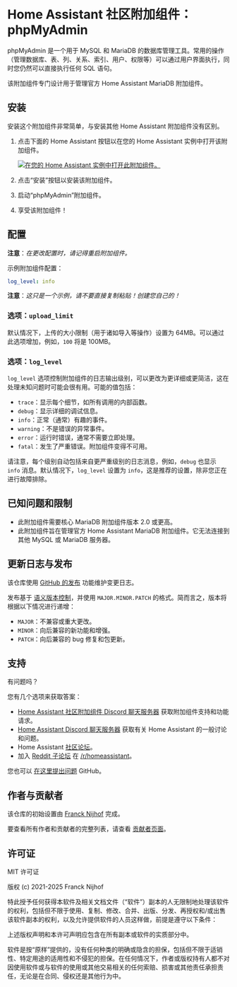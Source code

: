 # Home Assistant 社区附加组件：phpMyAdmin

phpMyAdmin 是一个用于 MySQL 和 MariaDB 的数据库管理工具。常用的操作（管理数据库、表、列、关系、索引、用户、权限等）可以通过用户界面执行，同时您仍然可以直接执行任何 SQL 语句。

该附加组件专门设计用于管理官方 Home Assistant MariaDB 附加组件。

## 安装

安装这个附加组件非常简单，与安装其他 Home Assistant 附加组件没有区别。

1. 点击下面的 Home Assistant 按钮以在您的 Home Assistant 实例中打开该附加组件。

   [![在您的 Home Assistant 实例中打开此附加组件。][addon-badge]][addon]

1. 点击“安装”按钮以安装该附加组件。
1. 启动“phpMyAdmin”附加组件。
1. 享受该附加组件！

## 配置

**注意**：_在更改配置时，请记得重启附加组件。_

示例附加组件配置：

```yaml
log_level: info
```

**注意**：_这只是一个示例，请不要直接复制粘贴！创建您自己的！_

### 选项：`upload_limit`

默认情况下，上传的大小限制（用于诸如导入等操作）设置为 64MB。可以通过此选项增加，例如，`100` 将是 100MB。

### 选项：`log_level`

`log_level` 选项控制附加组件的日志输出级别，可以更改为更详细或更简洁，这在处理未知问题时可能会很有用。可能的值包括：

- `trace`：显示每个细节，如所有调用的内部函数。
- `debug`：显示详细的调试信息。
- `info`：正常（通常）有趣的事件。
- `warning`：不是错误的异常事件。
- `error`：运行时错误，通常不需要立即处理。
- `fatal`：发生了严重错误。附加组件变得不可用。

请注意，每个级别自动包括来自更严重级别的日志消息，例如，`debug` 也显示 `info` 消息。默认情况下，`log_level` 设置为 `info`，这是推荐的设置，除非您正在进行故障排除。

## 已知问题和限制

- 此附加组件需要核心 MariaDB 附加组件版本 2.0 或更高。
- 此附加组件旨在管理官方 Home Assistant MariaDB 附加组件。它无法连接到其他 MySQL 或 MariaDB 服务器。

## 更新日志与发布

该仓库使用 [GitHub 的发布][releases] 功能维护变更日志。

发布基于 [语义版本控制][semver]，并使用 `MAJOR.MINOR.PATCH` 的格式。简而言之，版本将根据以下情况进行递增：

- `MAJOR`：不兼容或重大更改。
- `MINOR`：向后兼容的新功能和增强。
- `PATCH`：向后兼容的 bug 修复和包更新。

## 支持

有问题吗？

您有几个选项来获取答案：

- [Home Assistant 社区附加组件 Discord 聊天服务器][discord] 获取附加组件支持和功能请求。
- [Home Assistant Discord 聊天服务器][discord-ha] 获取有关 Home Assistant 的一般讨论和问题。
- Home Assistant [社区论坛][forum]。
- 加入 [Reddit 子论坛][reddit] 在 [/r/homeassistant][reddit]。

您也可以 [在这里提出问题][issue] GitHub。

## 作者与贡献者

该仓库的初始设置由 [Franck Nijhof][frenck] 完成。

要查看所有作者和贡献者的完整列表，请查看 [贡献者页面][contributors]。

## 许可证

MIT 许可证

版权 (c) 2021-2025 Franck Nijhof

特此授予任何获得本软件及相关文档文件（“软件”）副本的人无限制地处理该软件的权利，包括但不限于使用、复制、修改、合并、出版、分发、再授权和/或出售该软件副本的权利，以及允许提供软件的人员这样做，前提是遵守以下条件：

上述版权声明和本许可声明应包含在所有副本或软件的实质部分中。

软件是按“原样”提供的，没有任何种类的明确或隐含的担保，包括但不限于适销性、特定用途的适用性和不侵犯的担保。在任何情况下，作者或版权持有人都不对因使用软件或与软件的使用或其他交易相关的任何索赔、损害或其他责任承担责任，无论是在合同、侵权还是其他行为中。

[addon-badge]: https://my.home-assistant.io/badges/supervisor_addon.svg
[addon]: https://my.home-assistant.io/redirect/supervisor_addon/?addon=a0d7b954_phpmyadmin&repository_url=https%3A%2F%2Fgithub.com%2Fhassio-addons%2Frepository
[contributors]: https://github.com/hassio-addons/addon-phpmyadmin/graphs/contributors
[discord-ha]: https://discord.gg/c5DvZ4e
[discord]: https://discord.me/hassioaddons
[forum]: https://community.home-assistant.io/t/home-assistant-community-add-on-phpmyadmin/171729?u=frenck
[frenck]: https://github.com/frenck
[issue]: https://github.com/hassio-addons/addon-phpmyadmin/issues
[reddit]: https://reddit.com/r/homeassistant
[releases]: https://github.com/hassio-addons/addon-phpmyadmin/releases
[semver]: https://semver.org/spec/v2.0.0.html